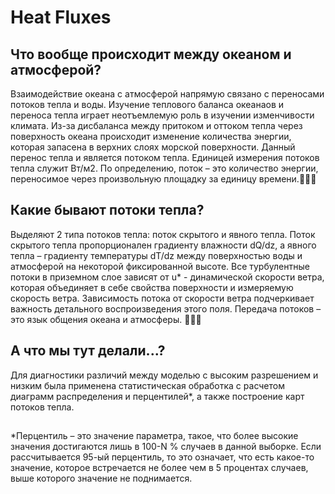 # Heat Fluxes

## Что вообще происходит между океаном и атмосферой?
  Взаимодействие океана с атмосферой напрямую связано с переносами потоков тепла и воды. Изучение теплового баланса океанаов и переноса тепла играет неотъемлемую роль в изучении изменчивости климата. Из-за дисбаланса между притоком и оттоком тепла через поверхность океана происходит изменение количества энергии, которая запасена в верхних слоях морской поверхности. Данный перенос тепла и является потоком тепла. Единицей измерения потоков тепла служит Вт/м2. По определению, поток – это количество энергии, переносимое через произвольную площадку за единицу времени.💨💨💨
## Какие бывают потоки тепла?
  Выделяют 2 типа потоков тепла: поток скрытого и явного тепла. Поток скрытого тепла пропорционален градиенту влажности dQ/dz, а явного тепла – градиенту температуры dT/dz между поверхностью воды и атмосферой на некоторой фиксированной высоте. Все турбулентные потоки в приземном слое зависят от u* - динамической скорости ветра, которая объединяет в себе свойства поверхности и измеряемую скорость ветра. Зависимость потока от скорости ветра подчеркивает важность детального воспроизведения этого поля. Передача потоков – это язык общения океана и атмосферы. 🌊🌊🌊
## А что мы тут делали...?
  Для диагностики различий между моделью с высоким разрешением и низким была применена статистическая обработка с расчетом диаграмм распределения и перцентилей*, а также построение карт потоков тепла.
##
*Перцентиль – это значение параметра, такое, что более высокие значения достигаются лишь в 100-N % случаев в данной выборке. Если рассчитывается 95-ый перцентиль, то это означает, что есть какое-то значение, которое встречается не более чем в 5 процентах случаев, выше которого значение не поднимается.
